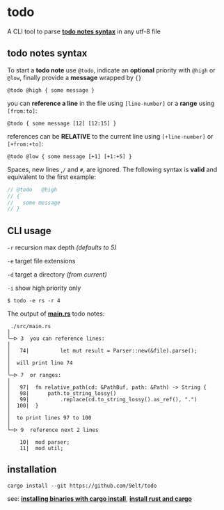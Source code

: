 # todo

A CLI tool to parse [**todo notes syntax**](#todo-notes-syntax) in any utf-8 file

## todo notes syntax

To start a **todo note** use `@todo`, indicate an **optional** priority with `@high` or `@low`, finally provide a **message** wrapped by `{}`

```
@todo @high { some message }
```

you can **reference a line** in the file using `[line-number]` or a **range** using `[from:to]`:

```
@todo { some message [12] [12:15] }
```

references can be **RELATIVE** to the current line using `[+line-number]` or `[+from:+to]`:

```
@todo @low { some message [+1] [+1:+5] }
```

Spaces, new lines ,`/` and `#`, are ignored. The following syntax is **valid** and equivalent to the first example:

```rust
// @todo   @high
// {
//   some message
// }
```

## CLI usage

`-r` recursion max depth *(defaults to 5)*

`-e` target file extensions

`-d` target a directory *(from current)*

`-i` show high priority only

```
$ todo -e rs -r 4
```

The output of [**main.rs**](./src/main.rs ) todo notes:
```
 ./src/main.rs  
│
└─ᐅ 3  you can reference lines:
│  
│   74|          let mut result = Parser::new(&file).parse();
│  
│  will print line 74
│
└─ᐅ 7  or ranges:
│  
│   97|  fn relative_path(cd: &PathBuf, path: &Path) -> String {
│   98|      path.to_string_lossy()
│   99|          .replace(cd.to_string_lossy().as_ref(), ".")
│  100|  }
│  
│  to print lines 97 to 100
│
└─ᐅ 9  reference next 2 lines
   
    10|  mod parser;
    11|  mod util;

```

## installation

```
cargo install --git https://github.com/9elt/todo
```

see: 
[**installing binaries with cargo install**](https://doc.rust-lang.org/book/ch14-04-installing-binaries.html), [**install rust and cargo**](https://doc.rust-lang.org/cargo/getting-started/installation.html)
